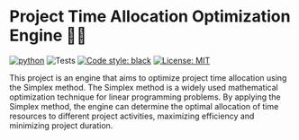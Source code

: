 # Project Time Allocation Optimization Engine 👷🏻
[![python](https://img.shields.io/badge/Python-3.8-3776AB.svg?style=flat&logo=python&logoColor=white)](https://www.python.org)
![Tests](https://github.com/RobertoCorti/gptravel/actions/workflows/python-tests.yml/badge.svg)
[![Code style: black](https://img.shields.io/badge/code%20style-black-000000.svg)](https://github.com/psf/black)
[![License: MIT](https://img.shields.io/badge/License-MIT-yellow.svg)](https://opensource.org/licenses/MIT)

This project is an engine that aims to optimize project time allocation using the Simplex method. The Simplex method is a widely used mathematical optimization technique for linear programming problems. By applying the Simplex method, the engine can determine the optimal allocation of time resources to different project activities, maximizing efficiency and minimizing project duration.